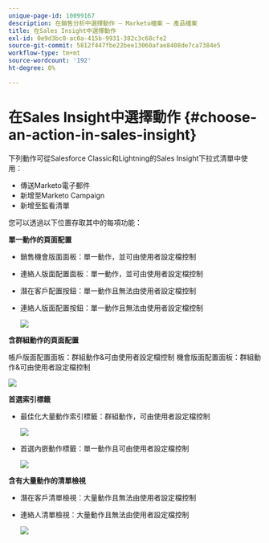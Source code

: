 ```yaml
---
unique-page-id: 10099167
description: 在銷售分析中選擇動作 — Marketo檔案 — 產品檔案
title: 在Sales Insight中選擇動作
exl-id: 0e9d3bc0-ac0a-415b-9931-382c3c68cfe2
source-git-commit: 5812f447fbe22bee13060afae8408de7ca7384e5
workflow-type: tm+mt
source-wordcount: '192'
ht-degree: 0%

---
```


# 在Sales Insight中選擇動作 {#choose-an-action-in-sales-insight}

下列動作可從Salesforce Classic和Lightning的Sales Insight下拉式清單中使用：

* 傳送Marketo電子郵件
* 新增至Marketo Campaign
* 新增至監看清單

您可以透過以下位置存取其中的每項功能：

**單一動作的頁面配置**

* 銷售機會版面面板：單一動作，並可由使用者設定檔控制
* 連絡人版面配置面板：單一動作，並可由使用者設定檔控制
* 潛在客戶配置按鈕：單一動作且無法由使用者設定檔控制
* 連絡人版面配置按鈕：單一動作且無法由使用者設定檔控制

  ![](assets/-.png)

**含群組動作的頁面配置**

帳戶版面配置面板：群組動作&amp;可由使用者設定檔控制
機會版面配置面板：群組動作&amp;可由使用者設定檔控制

![](assets/-.png)

**首選索引標籤**

* 最佳化大量動作索引標籤：群組動作，可由使用者設定檔控制

  ![](assets/-.png)

* 首選內嵌動作標籤：單一動作且可由使用者設定檔控制

  ![](assets/-.png)

**含有大量動作的清單檢視**

* 潛在客戶清單檢視：大量動作且無法由使用者設定檔控制
* 連絡人清單檢視：大量動作且無法由使用者設定檔控制

  ![](assets/-.png)
